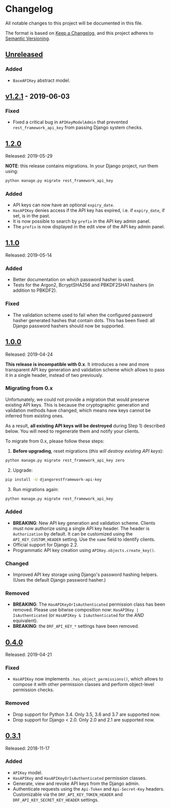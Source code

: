 # Changelog

All notable changes to this project will be documented in this file.

The format is based on [Keep a Changelog](https://keepachangelog.com/en/1.0.0/),
and this project adheres to [Semantic Versioning](https://semver.org/spec/v2.0.0.html).

## [Unreleased]

### Added

- `BaseAPIKey` abstract model.

## [v1.2.1] - 2019-06-03

### Fixed

- Fixed a critical bug in `APIKeyModelAdmin` that prevented `rest_framework_api_key` from passing Django system checks.

## [1.2.0]

Released: 2019-05-29

**NOTE**: this release contains migrations. In your Django project, run them using:

```python
python manage.py migrate rest_framework_api_key
```

### Added

- API keys can now have an optional `expiry_date`.
- `HasAPIKey` denies access if the API key has expired, i.e. if `expiry_date`, if set, is in the past.
- It is now possible to search by `prefix` in the API key admin panel.
- The `prefix` is now displayed in the edit view of the API key admin panel.

## [1.1.0]

Released: 2019-05-14

### Added

- Better documentation on which password hasher is used.
- Tests for the Argon2, BcryptSHA256 and PBKDF2SHA1 hashers (in addition to PBKDF2).

### Fixed

- The validation scheme used to fail when the configured password hasher generated hashes that contain dots. This has been fixed: all Django password hashers should now be supported.

## [1.0.0]

Released: 2019-04-24

**This release is incompatible with 0.x**. It introduces a new and more transparent API key generation and validation scheme which allows to pass it in a single header, instead of two previously.

### Migrating from 0.x

Unfortunately, we could not provide a migration that would preserve existing API keys. This is because the cryptographic generation and validation methods have changed, which means new keys cannot be inferred from existing ones.

As a result, **all existing API keys will be destroyed** during Step 1) described below. You will need to regenerate them and notify your clients.

To migrate from 0.x, please follow these steps:

1. **Before upgrading**, reset migrations (_this will destroy existing API keys_):

```bash
python manage.py migrate rest_framework_api_key zero
```

2. Upgrade:

```bash
pip install -U djangorestframework-api-key
```

3. Run migrations again:

```bash
python manage.py migrate rest_framework_api_key
```

### Added

- **BREAKING**: New API key generation and validation scheme. Clients must now authorize using a single API key header. The header is `Authorization` by default. It can be customized using the `API_KEY_CUSTOM_HEADER` setting. Use the `name` field to identify clients.
- Official support for Django 2.2.
- Programmatic API key creation using `APIKey.objects.create_key()`.

### Changed

- Improved API key storage using Django's password hashing helpers. (Uses the default Django password hasher.)

### Removed

- **BREAKING**: The `HasAPIKeyOrIsAuthenticated` permission class has been removed. Please use bitwise composition now: `HasAPIKey | IsAuthenticated` (or `HasAPIKey & IsAuthenticated` for the _AND_ equivalent).
- **BREAKING**: the `DRF_API_KEY_*` settings have been removed.

## [0.4.0]

Released: 2019-04-21

### Fixed

- `HasAPIKey` now implements `.has_object_permissions()`, which allows to compose it with other permission classes and perform object-level permission checks.

### Removed

- Drop support for Python 3.4. Only 3.5, 3.6 and 3.7 are supported now.
- Drop support for Django < 2.0. Only 2.0 and 2.1 are supported now.

## [0.3.1]

Released: 2018-11-17

### Added

- `APIKey` model.
- `HasAPIKey` and `HasAPIKeyOrIsAuthenticated` permission classes.
- Generate, view and revoke API keys from the Django admin.
- Authenticate requests using the `Api-Token` and `Api-Secret-Key` headers. Customizable via the `DRF_API_KEY_TOKEN_HEADER` and `DRF_API_KEY_SECRET_KEY_HEADER` settings.

[unreleased]: https://github.com/florimondmanca/djangorestframework-api-key/compare/v1.2.1...HEAD
[v1.2.1]: https://github.com/florimondmanca/djangorestframework-api-key/compare/v1.2.0...v1.2.1
[1.2.0]: https://github.com/florimondmanca/djangorestframework-api-key/compare/v1.1.0...v1.2.0
[1.1.0]: https://github.com/florimondmanca/djangorestframework-api-key/compare/v1.0.0...v1.1.0
[1.0.0]: https://github.com/florimondmanca/djangorestframework-api-key/compare/v0.4.0...v1.0.0
[0.4.0]: https://github.com/florimondmanca/djangorestframework-api-key/compare/v0.3.1...v0.4.0
[0.3.1]: https://github.com/florimondmanca/djangorestframework-api-key/compare/9980141e10b1dfeaaca3a6e0deebd36f5c144e7a...v0.3.1
